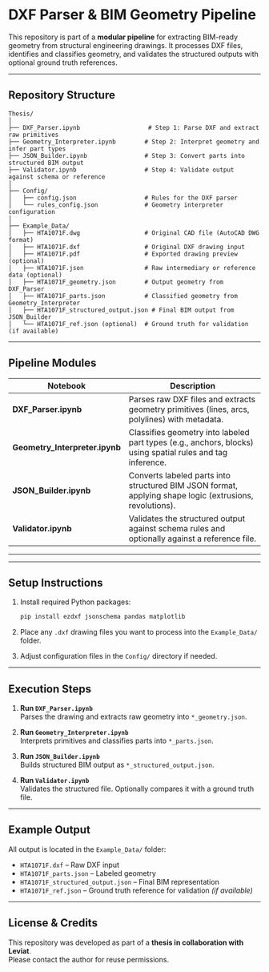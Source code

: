 # DXF Parser & BIM Geometry Pipeline

This repository is part of a **modular pipeline** for extracting BIM-ready geometry from structural engineering drawings. It processes DXF files, identifies and classifies geometry, and validates the structured outputs with optional ground truth references.

---

## Repository Structure

```
Thesis/
│
├── DXF_Parser.ipynb                   # Step 1: Parse DXF and extract raw primitives
├── Geometry_Interpreter.ipynb        # Step 2: Interpret geometry and infer part types
├── JSON_Builder.ipynb                # Step 3: Convert parts into structured BIM output
├── Validator.ipynb                   # Step 4: Validate output against schema or reference
│
├── Config/
│   ├── config.json                   # Rules for the DXF parser
│   └── rules_config.json             # Geometry interpreter configuration
│
├── Example_Data/
│   ├── HTA1071F.dwg                  # Original CAD file (AutoCAD DWG format)
│   ├── HTA1071F.dxf                  # Original DXF drawing input
│   ├── HTA1071F.pdf                  # Exported drawing preview (optional)
│   ├── HTA1071F.json                 # Raw intermediary or reference data (optional)
│   ├── HTA1071F_geometry.json        # Output geometry from DXF_Parser
│   ├── HTA1071F_parts.json           # Classified geometry from Geometry_Interpreter
│   ├── HTA1071F_structured_output.json # Final BIM output from JSON_Builder
│   └── HTA1071F_ref.json (optional)  # Ground truth for validation (if available)
```

---

##  Pipeline Modules

| Notebook                   | Description |
|---------------------------|-------------|
| **DXF_Parser.ipynb**       | Parses raw DXF files and extracts geometry primitives (lines, arcs, polylines) with metadata. |
| **Geometry_Interpreter.ipynb** | Classifies geometry into labeled part types (e.g., anchors, blocks) using spatial rules and tag inference. |
| **JSON_Builder.ipynb**     | Converts labeled parts into structured BIM JSON format, applying shape logic (extrusions, revolutions). |
| **Validator.ipynb**        | Validates the structured output against schema rules and optionally against a reference file. |

---

---

## Setup Instructions

1. Install required Python packages:

    ```bash
    pip install ezdxf jsonschema pandas matplotlib
    ```

2. Place any `.dxf` drawing files you want to process into the `Example_Data/` folder.

3. Adjust configuration files in the `Config/` directory if needed.

---

## Execution Steps

1. **Run `DXF_Parser.ipynb`**  
   Parses the drawing and extracts raw geometry into `*_geometry.json`.

2. **Run `Geometry_Interpreter.ipynb`**  
   Interprets primitives and classifies parts into `*_parts.json`.

3. **Run `JSON_Builder.ipynb`**  
   Builds structured BIM output as `*_structured_output.json`.

4. **Run `Validator.ipynb`**  
   Validates the structured file. Optionally compares it with a ground truth file.

---

## Example Output

All output is located in the `Example_Data/` folder:

- `HTA1071F.dxf` – Raw DXF input
- `HTA1071F_parts.json` – Labeled geometry
- `HTA1071F_structured_output.json` – Final BIM representation
- `HTA1071F_ref.json` – Ground truth reference for validation *(if available)*

---

## License & Credits

This repository was developed as part of a **thesis in collaboration with Leviat**.  
Please contact the author for reuse permissions.
